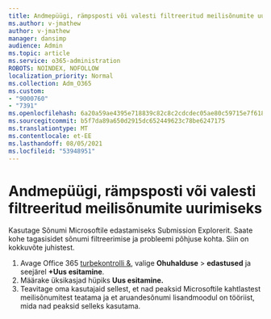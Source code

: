 ```yaml
---
title: Andmepüügi, rämpsposti või valesti filtreeritud meilisõnumite uurimiseks
ms.author: v-jmathew
author: v-jmathew
manager: dansimp
audience: Admin
ms.topic: article
ms.service: o365-administration
ROBOTS: NOINDEX, NOFOLLOW
localization_priority: Normal
ms.collection: Adm_O365
ms.custom:
- "9000760"
- "7391"
ms.openlocfilehash: 6a20a59ae4395e718839c82c8c2cdcdec05ae80c59715e7f618e75b9d5428b64
ms.sourcegitcommit: b5f7da89a650d2915dc652449623c78be6247175
ms.translationtype: MT
ms.contentlocale: et-EE
ms.lasthandoff: 08/05/2021
ms.locfileid: "53948951"
---
```

# <a name="investigate-phishing-spam-or-incorrectly-filtered-email"></a>Andmepüügi, rämpsposti või valesti filtreeritud meilisõnumite uurimiseks

Kasutage Sõnumi Microsoftile edastamiseks Submission Explorerit. Saate kohe tagasisidet sõnumi filtreerimise ja probleemi põhjuse kohta. Siin on kokkuvõte juhistest.

1. Avage Office 365 [turbekontrolli &](https://go.microsoft.com/fwlink/p/?linkid=2077143), valige **Ohuhalduse**  >  **edastused** ja seejärel **+Uus esitamine**.
2. Määrake üksikasjad hüpiks **Uus esitamine.**
3. Teavitage oma kasutajaid sellest, et nad [](https://go.microsoft.com/fwlink/?linkid=2092385) peaksid Microsoftile kahtlastest meilisõnumitest teatama ja et aruandesõnumi lisandmoodul on tööriist, mida nad peaksid selleks kasutama.
